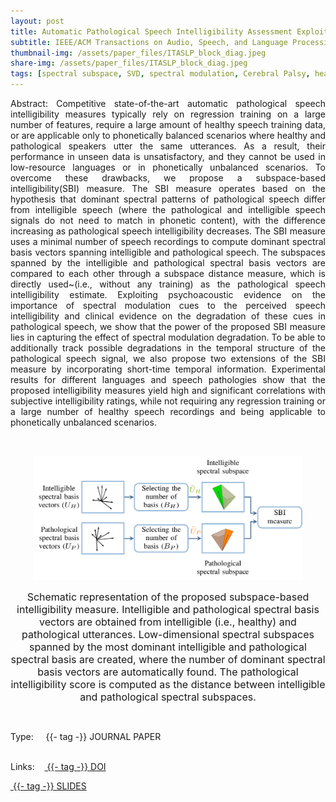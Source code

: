 ```yaml
---
layout: post
title: Automatic Pathological Speech Intelligibility Assessment Exploiting Subspace-based Analyses
subtitle: IEEE/ACM Transactions on Audio, Speech, and Language Processing, Volume 28, 2020
thumbnail-img: /assets/paper_files/ITASLP_block_diag.jpeg
share-img: /assets/paper_files/ITASLP_block_diag.jpeg
tags: [spectral subspace, SVD, spectral modulation, Cerebral Palsy, hearing impairment]
---
```


<p align="justify">
Abstract: Competitive state-of-the-art automatic pathological speech intelligibility measures typically rely on regression training on a large number of features, require a large amount of healthy speech training data, or are applicable only to phonetically balanced scenarios where healthy and pathological speakers utter the same utterances.
  As a result, their performance in unseen data is unsatisfactory, and they cannot be used in low-resource languages or in phonetically unbalanced scenarios.
  To overcome these drawbacks, we propose a subspace-based intelligibility(SBI) measure.  
The SBI measure operates based on the hypothesis that dominant spectral patterns of pathological speech differ from intelligible speech (where the pathological and intelligible speech signals do not need to match in phonetic content), with the difference increasing as pathological speech intelligibility decreases. The SBI measure uses a minimal number of speech recordings to compute dominant spectral basis vectors spanning intelligible and pathological speech. The subspaces spanned by the intelligible and pathological spectral basis vectors are compared to each other through a subspace distance measure, which is directly used~(i.e., without any training) as the pathological speech intelligibility estimate.
  Exploiting psychoacoustic evidence on the importance of spectral modulation cues to the perceived speech intelligibility and clinical evidence on the degradation of these cues in pathological speech, we show that the power of the proposed SBI measure lies in capturing the effect of spectral modulation degradation.
  To be able to additionally track possible degradations in the temporal structure of the pathological speech signal, we also propose two extensions of the SBI measure by incorporating short-time temporal information.
Experimental results for different languages and speech pathologies show that the proposed intelligibility measures yield high and significant correlations with subjective intelligibility ratings, while not requiring any regression training or a large number of healthy speech recordings and being applicable to phonetically unbalanced scenarios. 
</p>

<br />

<p align="center">
  <img src="../assets/paper_files/ITASLP_block_diag.jpeg" alt="SBI block diagram" width="430">
<p align="center"><font size="3">Schematic representation of the proposed subspace-based intelligibility measure. Intelligible and pathological spectral basis vectors are obtained from intelligible (i.e., healthy) and pathological utterances. Low-dimensional spectral subspaces spanned by the most dominant intelligible and pathological spectral basis are created, where the number of dominant spectral basis vectors are automatically found. The pathological intelligibility score is computed as the distance between intelligible and pathological spectral subspaces.</font> <p align="center">
</p>


<br />

<span>Type:&nbsp;&nbsp;&nbsp;</span>
<a class="btn btn-outline-success"><i class="fas fa-book-open" aria-hidden="true"></i>&nbsp;{{- tag -}}&nbsp;JOURNAL PAPER</a>
<br />
<br />

<span>Links:&nbsp;&nbsp;&nbsp;</span>
<a href="https://ieeexplore.ieee.org/abstract/document/9099394" class="btn btn-outline-success"><i class="fas fa-link" aria-hidden="true"></i>&nbsp;{{- tag -}}&nbsp;DOI</a>

<a href="https://github.com/PJanbakhshi/Pjanbakhshi.github.io/blob/master/docs/SBI_slides.pdf" class="btn btn-outline-success"><i class="far fa-file-pdf" aria-hidden="true"></i>&nbsp;{{- tag -}}&nbsp;SLIDES</a>


